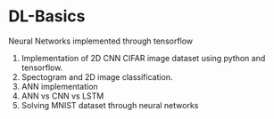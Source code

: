 # DL-Basics
Neural Networks implemented through tensorflow

1) Implementation of 2D CNN CIFAR image dataset using python and tensorflow.
2) Spectogram and 2D image classification.
3) ANN implementation
4) ANN vs CNN vs LSTM
5) Solving MNIST dataset through neural networks

